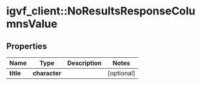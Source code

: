 # igvf_client::NoResultsResponseColumnsValue


## Properties
Name | Type | Description | Notes
------------ | ------------- | ------------- | -------------
**title** | **character** |  | [optional] 


